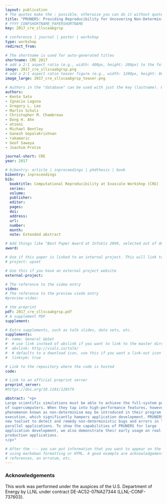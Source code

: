 ```yaml
---
layout: publication
# The quotes make the : possible, otherwise you can do it without quotes
title: "PRUNERS: Providing Reproducibility for Uncovering Non-Deterministic Errors in Runs on Supercomputers"
# YYYY_CONFSHORTNAME_PAPERSHORTNAME
key: 2017_cre_sllscaabgrsp

# conference | journal | poster | workshop
type: workshop
redirect_from:

# The shortname is used for auto-generated titles
shortname: CRE 2017
# add a 2:1 aspect ratio (e.g., width: 400px, height: 200px) to the folder /assets/images/papers/
image: 2017_cre_sllscaabgrsp.png
# add a 2:1 aspect ratio teaser figure (e.g., width: 1200px, height: 600px) to the folder /assets/images/papers/
image_large: 2017_cre_sllscaabgrsp_teaser.png

# Authors in the "database" can be used with just the key (lastname). Others can be written properly.
authors:
- Kento Sato
- Ignacio Laguna
- Gregory L. Lee
- Martin Schulz
- Christopher M. Chambreau
- Dong H. Ahn
- atzeni
- Michael Bentley
- Ganesh Gopalakrishnan
- rakamaric
- Geof Sawaya
- Joachim Protze

journal-short: CRE
year: 2017

# bibentry: article | inproceedings | phdthesis | book
bibentry: inproceedings
bib:
  booktitle: Computational Reproducibility at Exascale Workshop (CRE)
  series:
  volume:
  publisher:
  editor:
  pages:
  doi:
  address:
  url:
  number:
  month:
  note: Extended abstract

# Add things like "Best Paper Award at InfoVis 2099, selected out of 4000 submissions"
award:

# Use if this paper is linked to an internal project. This will link to the project site
# project: upset

# Use this if you have an external project website
external-project:

# The reference to the video entry
video:
# The reference to the preview viedo entry
#preview-video:

# the preprint
pdf: 2017_cre_sllscaabgrsp.pdf
# A supplement PDF
supplement:

# Extra supplements, such as talk slides, data sets, etc.
supplements:
#- name: General UpSet
#  # use link instead of abslink if you want to link to the master directory
#  abslink: http://vials.io/talk/
#  # defaults to a download icon, use this if you want a link-out icon
#  linksym: true

# Link to the repository where the code is hosted
code:

# Link to an official preprint server
preprint_server:
#https://doi.org/10.1101/128579

abstract: "<p>
Large scientific simulations must be able to achieve the full-system potential
of supercomputers. When they tap into high-performance features, however, a
phenomenon known as non-determinism may be introduced in their program
execution, which significantly hampers application development. PRUNERS is a
new toolset to detect and remedy non-deterministic bugs and errors in large
parallel applications. To show the capabilities of PRUNERS for large
application development, we also demonstrate their early usage on real-world,
production applications.
</p>"

# After the --- you can put information that you want to appear on the website
# using markdown formatting or HTML. A good example are acknowledgements, extra
# references, an erratum, etc.
---
```

### Acknowledgements

This work was performed under the auspices of the U.S.  Department of Energy by
LLNL under contract DE-AC52-07NA27344 (LLNL-CONF-737603).

